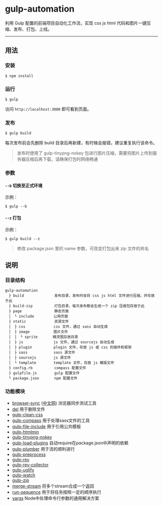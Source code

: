 # gulp-automation

利用 Gulp 配置的前端项目自动化工作流，实现 css js html 代码和图片一键压缩、发布、打包、上线。

---

## 用法

### 安装

```
$ npm install
```

### 运行

```
$ gulp
```

访问 `http://localhost:3000` 即可看到页面。

### 发布

```
$ gulp build
```

每次发布前会先删除 build 目录后再新建，有时候会报错，建议重复执行该命令。

> 发布时使用了 gulp-tinypng-nokey 包进行图片压缩，需要将图片上传到服务器压缩后再下载，请确保打包时网络畅通

### 参数

#### `--b` 切换至正式环境

示例：

```
$ gulp --b
```

#### `--z` 打包

示例：

```
$ gulp build --z
```

> 修改 package.json 里的 name 参数，可改变打包出来 zip 文件的命名

## 说明

### 目录结构

```
gulp-automation
　├ build              发布目录，发布时会将 css js html 文件进行压缩，并存放于此
　├ build-zip          打包目录，每次发布都会生成一个 zip 压缩包存放于此
　├ page               静态页面
　│　└ include         公用页面
　├ static             资源文件
　│　├ css             css 文件，通过 sass 自动生成
　│　├ image           图片文件
　│　│　└ sprite       精灵图存放目录
　│　├ js              js 文件，通过 sourcejs 自动生成
　│　├ plugin          plugin 文件，存放 js 或 css 的插件和框架
　│　├ sass            sass 源文件
　│　├ sourcejs        js 源文件
　│　└ template        template 文件，存放 js 模版文件
　├ config.rb          compass 配置文件
　├ gulpfile.js        gulp 配置文件
　└ package.json       npm 配置文件
```

### 功能模块

- [browser-sync](https://browsersync.io/) ([中文网](http://www.browsersync.cn/)) 浏览器同步测试工具
- [del](https://www.npmjs.com/package/del) 用于删除文件
- [gulp-clean-css](https://www.npmjs.com/package/gulp-clean-css)
- [gulp-compass](https://www.npmjs.com/package/gulp-compass) 用于处理sass文件的工具
- [gulp-file-include](https://www.npmjs.com/package/gulp-file-include) 用于引用公共模板
- [gulp-htmlmin](https://www.npmjs.com/package/gulp-htmlmin)
- [gulp-tinypng-nokey](https://www.npmjs.com/package/gulp-tinypng-nokey)
- [gulp-load-plugins](https://www.npmjs.com/package/gulp-load-plugins) 自动require在package.json中声明的依赖
- [gulp-plumber](https://www.npmjs.com/package/gulp-plumber) 用于流的顺利进行
- [gulp-preprocess](https://www.npmjs.com/package/gulp-preprocess)
- [gulp-rev](https://www.npmjs.com/package/gulp-rev)
- [gulp-rev-collector](https://www.npmjs.com/package/gulp-rev-collector)
- [gulp-uglify](https://www.npmjs.com/package/gulp-uglify)
- [gulp-watch](https://www.npmjs.com/package/gulp-watch)
- [gulp-zip](https://www.npmjs.com/package/gulp-zip)
- [merge-stream](https://www.npmjs.com/package/merge-stream) 将多个stream合成一个返回
- [run-sequence](https://www.npmjs.com/package/run-sequence) 用于将任务按照一定的顺序执行
- [yargs](https://www.npmjs.com/package/yargs) Node中处理命令行参数的通用解决方案